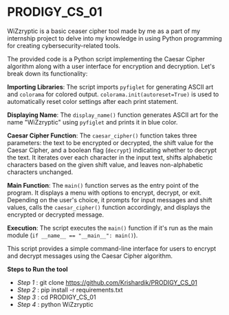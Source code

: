 # PRODIGY_CS_01

WiZzryptic is a basic ceaser cipher tool made by me as a part of my internship project to delve into my knowledge in using Python programming for creating cybersecurity-related tools.

The provided code is a Python script implementing the Caesar Cipher algorithm along with a user interface for encryption and decryption. Let's break down its functionality:

**Importing Libraries**: The script imports `pyfiglet` for generating ASCII art and `colorama` for colored output. `colorama.init(autoreset=True)` is used to automatically reset color settings after each print statement.

**Displaying Name**: The `display_name()` function generates ASCII art for the name "WiZzryptic" using `pyfiglet` and prints it in blue color.

**Caesar Cipher Function**: The `caesar_cipher()` function takes three parameters: the text to be encrypted or decrypted, the shift value for the Caesar Cipher, and a boolean flag (`decrypt`) indicating whether to decrypt the text. It iterates over each character in the input text, shifts alphabetic characters based on the given shift value, and leaves non-alphabetic characters unchanged.

**Main Function**: The `main()` function serves as the entry point of the program. It displays a menu with options to encrypt, decrypt, or exit. Depending on the user's choice, it prompts for input messages and shift values, calls the `caesar_cipher()` function accordingly, and displays the encrypted or decrypted message.

**Execution**: The script executes the `main()` function if it's run as the main module (`if __name__ == "__main__": main()`).

This script provides a simple command-line interface for users to encrypt and decrypt messages using the Caesar Cipher algorithm. 



**Steps to Run the tool**

+ *Step 1* : git clone https://github.com/Krishardik/PRODIGY_CS_01
+ *Step 2* : pip install -r requirements.txt
+ *Step 3* : cd PRODIGY_CS_01
+ *Step 4* : python WiZzryptic
